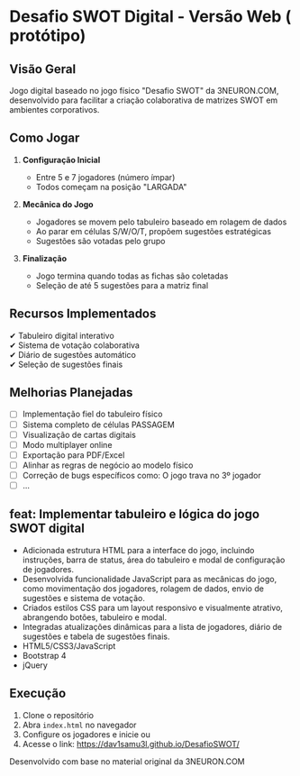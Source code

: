 # Desafio SWOT Digital - Versão Web ( protótipo)



## Visão Geral
Jogo digital baseado no jogo físico "Desafio SWOT" da 3NEURON.COM, desenvolvido para facilitar a criação colaborativa de matrizes SWOT em ambientes corporativos.

## Como Jogar
1. **Configuração Inicial**
   - Entre 5 e 7 jogadores (número ímpar)
   - Todos começam na posição "LARGADA"

2. **Mecânica do Jogo**
   - Jogadores se movem pelo tabuleiro baseado em rolagem de dados
   - Ao parar em células S/W/O/T, propõem sugestões estratégicas
   - Sugestões são votadas pelo grupo

3. **Finalização**
   - Jogo termina quando todas as fichas são coletadas
   - Seleção de até 5 sugestões para a matriz final

## Recursos Implementados
✔ Tabuleiro digital interativo  
✔ Sistema de votação colaborativa  
✔ Diário de sugestões automático  
✔ Seleção de sugestões finais  

## Melhorias Planejadas
- [ ] Implementação fiel do tabuleiro físico
- [ ] Sistema completo de células PASSAGEM
- [ ] Visualização de cartas digitais
- [ ] Modo multiplayer online
- [ ] Exportação para PDF/Excel
- [ ] Alinhar as regras de negócio ao modelo físico
- [ ] Correção de bugs específicos como: O jogo trava no 3º jogador
- [ ] ...

## feat: Implementar tabuleiro e lógica do jogo SWOT digital

- Adicionada estrutura HTML para a interface do jogo, incluindo instruções, barra de status, área do tabuleiro e modal de configuração de jogadores.
- Desenvolvida funcionalidade JavaScript para as mecânicas do jogo, como movimentação dos jogadores, rolagem de dados, envio de sugestões e sistema de votação.
- Criados estilos CSS para um layout responsivo e visualmente atrativo, abrangendo botões, tabuleiro e modal.
- Integradas atualizações dinâmicas para a lista de jogadores, diário de sugestões e tabela de sugestões finais.
- HTML5/CSS3/JavaScript
- Bootstrap 4
- jQuery

## Execução
1. Clone o repositório
2. Abra `index.html` no navegador
3. Configure os jogadores e inicie
ou
4. Acesse o link: https://dav1samu3l.github.io/DesafioSWOT/

Desenvolvido com base no material original da 3NEURON.COM
